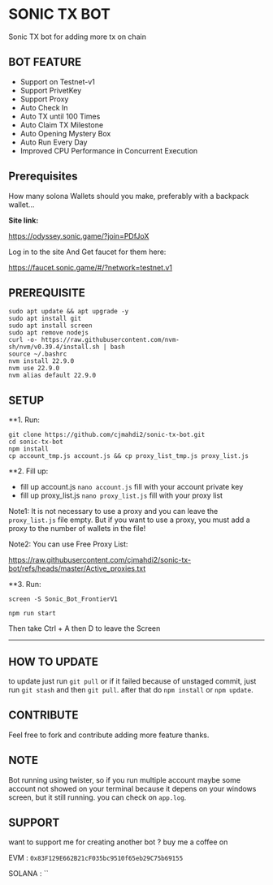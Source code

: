# SONIC TX BOT

Sonic TX bot for adding more tx on chain

## BOT FEATURE

- Support on Testnet-v1
- Support PrivetKey
- Support Proxy
- Auto Check In
- Auto TX until 100 Times
- Auto Claim TX Milestone
- Auto Opening Mystery Box
- Auto Run Every Day
- Improved CPU Performance in Concurrent Execution

## Prerequisites

How many solona Wallets should you make, preferably with a backpack wallet...
 
**Site link:**

https://odyssey.sonic.game/?join=PDfJoX

Log in to the site And Get faucet for them here:

https://faucet.sonic.game/#/?network=testnet.v1

## PREREQUISITE

```
sudo apt update && apt upgrade -y
sudo apt install git
sudo apt install screen
sudo apt remove nodejs
curl -o- https://raw.githubusercontent.com/nvm-sh/nvm/v0.39.4/install.sh | bash
source ~/.bashrc
nvm install 22.9.0
nvm use 22.9.0
nvm alias default 22.9.0
```

## SETUP

**1. Run:
```
git clone https://github.com/cjmahdi2/sonic-tx-bot.git
cd sonic-tx-bot
npm install
cp account_tmp.js account.js && cp proxy_list_tmp.js proxy_list.js
```

**2. Fill up:
- fill up account.js `nano account.js` fill with your account private key
- fill up proxy_list.js `nano proxy_list.js` fill with your proxy list

Note1: It is not necessary to use a proxy and you can leave the `proxy_list.js` file empty.
But if you want to use a proxy, you must add a proxy to the number of wallets in the file!

Note2: You can use Free Proxy List:

https://raw.githubusercontent.com/cjmahdi2/sonic-tx-bot/refs/heads/master/Active_proxies.txt


**3. Run:
```
screen -S Sonic_Bot_FrontierV1
```
```
npm run start
```
Then take Ctrl + A then D to leave the Screen



----------------------------------------------------------------------------------
## HOW TO UPDATE

to update just run `git pull` or if it failed because of unstaged commit, just run `git stash` and then `git pull`. after that do `npm install` or `npm update`.

## CONTRIBUTE

Feel free to fork and contribute adding more feature thanks.

## NOTE

Bot running using twister, so if you run multiple account maybe some account not showed on your terminal because it depens on your windows screen, but it still running. you can check on `app.log`.

## SUPPORT

want to support me for creating another bot ?
buy me a coffee on

EVM : `0x83F129E662B21cF035bc9510f65eb29C75b69155`

SOLANA : ``
